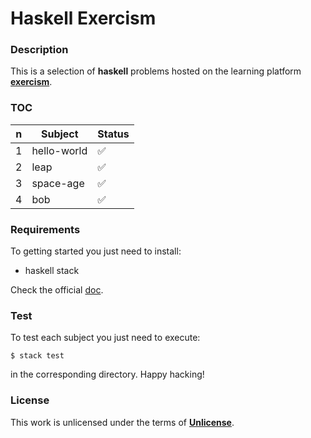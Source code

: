 # **Haskell Exercism**

### **Description**

This is a selection of **haskell** problems hosted on the learning platform **[exercism](http://exercism.io)**.

### **TOC**

| n | Subject     | Status             |
|---|-------------|--------------------|
| 1 | hello-world | :white_check_mark: |
| 2 | leap        | :white_check_mark: |
| 3 | space-age   | :white_check_mark: |
| 4 | bob         | :white_check_mark: |

### **Requirements**

To getting started you just need to install:

+ haskell stack

Check the official [doc](https://haskell-lang.org/get-started).

### **Test**

To test each subject you just need to execute:

```shell
$ stack test
```

in the corresponding directory. Happy hacking!

### **License**

This work is unlicensed under the terms of **[Unlicense](http://unlicense.org)**.
